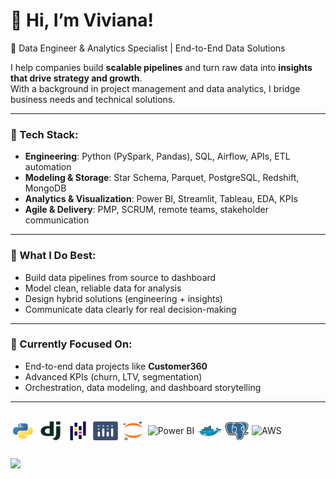 # 👋 Hi, I’m Viviana!

🚀 Data Engineer & Analytics Specialist | End-to-End Data Solutions

I help companies build **scalable pipelines** and turn raw data into **insights that drive strategy and growth**.  
With a background in project management and data analytics, I bridge business needs and technical solutions.

---

### 🔧 Tech Stack:
- **Engineering**: Python (PySpark, Pandas), SQL, Airflow, APIs, ETL automation  
- **Modeling & Storage**: Star Schema, Parquet, PostgreSQL, Redshift, MongoDB  
- **Analytics & Visualization**: Power BI, Streamlit, Tableau, EDA, KPIs  
- **Agile & Delivery**: PMP, SCRUM, remote teams, stakeholder communication

---

### 🧠 What I Do Best:
- Build data pipelines from source to dashboard  
- Model clean, reliable data for analysis  
- Design hybrid solutions (engineering + insights)  
- Communicate data clearly for real decision-making

---

### 🌟 Currently Focused On:
- End-to-end data projects like **Customer360**  
- Advanced KPIs (churn, LTV, segmentation)  
- Orchestration, data modeling, and dashboard storytelling

---

<div style="display: inline_block"><br>
  <img align="center" alt="Python" height="30" width="40" src="https://raw.githubusercontent.com/devicons/devicon/master/icons/python/python-original.svg">
  <img align="center" alt="Django" height="30" width="40" src="https://raw.githubusercontent.com/devicons/devicon/master/icons/django/django-plain.svg">
  <img align="center" alt="Pandas" height="30" width="40" src="https://github.com/devicons/devicon/blob/master/icons/pandas/pandas-original.svg">
  <img align="center" alt="Plotly" height="30" width="40" src="https://raw.githubusercontent.com/devicons/devicon/master/icons/plotly/plotly-original.svg">
  <img align="center" alt="Jupyter" height="30" width="40" src="https://raw.githubusercontent.com/devicons/devicon/master/icons/jupyter/jupyter-original.svg">
  <img align="center" alt="Power BI" height="30" width="40" src="https://upload.wikimedia.org/wikipedia/commons/c/cf/New_Power_BI_Logo.svg">
  <img align="center" alt="Docker" height="30" width="40" src="https://raw.githubusercontent.com/devicons/devicon/master/icons/docker/docker-original.svg">
  <img align="center" alt="PostgreSQL" height="30" width="40" src="https://raw.githubusercontent.com/devicons/devicon/master/icons/postgresql/postgresql-original.svg">
  <img align="center" alt="AWS" height="30" width="40" src="https://upload.wikimedia.org/wikipedia/commons/9/93/Amazon_Web_Services_Logo.svg">


</div>


  
  ##
 
<div> 
  <a href="https://www.linkedin.com/in/viviana-oliveira-pmp/" target="_blank"><img src="https://img.shields.io/badge/-LinkedIn-%230077B5?style=for-the-badge&logo=linkedin&logoColor=white" target="_blank"></a> 
</div>
